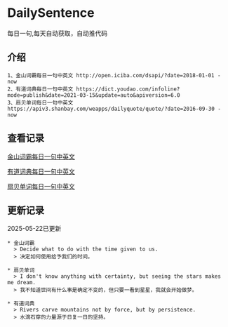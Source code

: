 # DailySentence

每日一句,每天自动获取，自动推代码

## 介绍

```
1、金山词霸每日一句中英文 http://open.iciba.com/dsapi/?date=2018-01-01 - now
2、有道词典每日一句中英文 https://dict.youdao.com/infoline?mode=publish&date=2021-03-15&update=auto&apiversion=6.0
3、扇贝单词每日一句中英文 https://apiv3.shanbay.com/weapps/dailyquote/quote/?date=2016-09-30 - now
```

## 查看记录

[金山词霸每日一句中英文](./data/iciba/)

[有道词典每日一句中英文](./data/youdao/)

[扇贝单词每日一句中英文](./data/shanbay/)

## 更新记录
2025-05-22已更新 
```
* 金山词霸
  > Decide what to do with the time given to us.
  > 决定如何使用给予我们的时间。

* 扇贝单词
  > I don't know anything with certainty, but seeing the stars makes me dream.
  > 我不知道世间有什么事是确定不变的，但只要一看到星星，我就会开始做梦。

* 有道词典
  > Rivers carve mountains not by force, but by persistence.
  > 水滴石穿的力量源于日复一日的坚持。

```
